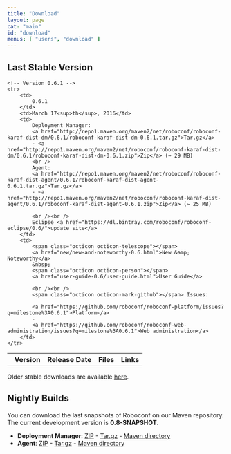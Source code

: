 ```yaml
---
title: "Download"
layout: page
cat: "main"
id: "download"
menus: [ "users", "download" ]
---
```


## Last Stable Version

<table id="download-table">
	<tr>
		<th><span class="octicon octicon-pin"></span> &nbsp; Version</th>
		<th>Release Date</th>
		<th>Files</th>
		<th>Links</th>
	</tr>
	
	<!-- Version 0.6.1 -->
	<tr>
		<td>
			0.6.1
		</td>
		<td>March 17<sup>th</sup>, 2016</td>
		<td>
			Deployment Manager: 
			<a href="http://repo1.maven.org/maven2/net/roboconf/roboconf-karaf-dist-dm/0.6.1/roboconf-karaf-dist-dm-0.6.1.tar.gz">Tar.gz</a>
			- <a href="http://repo1.maven.org/maven2/net/roboconf/roboconf-karaf-dist-dm/0.6.1/roboconf-karaf-dist-dm-0.6.1.zip">Zip</a> (~ 29 MB)
			<br />
			Agent: 
			<a href="http://repo1.maven.org/maven2/net/roboconf/roboconf-karaf-dist-agent/0.6.1/roboconf-karaf-dist-agent-0.6.1.tar.gz">Tar.gz</a>
			- <a href="http://repo1.maven.org/maven2/net/roboconf/roboconf-karaf-dist-agent/0.6.1/roboconf-karaf-dist-agent-0.6.1.zip">Zip</a> (~ 25 MB)

			<br /><br />
			Eclipse <a href="https://dl.bintray.com/roboconf/roboconf-eclipse/0.6/">update site</a>
		</td>
		<td>
			<span class="octicon octicon-telescope"></span>
			<a href="new/new-and-noteworthy-0.6.html">New &amp; Noteworthy</a>
			&nbsp;
			<span class="octicon octicon-person"></span>
			<a href="user-guide-0.6/user-guide.html">User Guide</a>
			
			<br /><br />
			<span class="octicon octicon-mark-github"></span> Issues: 
			
			<a href="https://github.com/roboconf/roboconf-platform/issues?q=milestone%3A0.6.1">Platform</a>
			-
			<a href="https://github.com/roboconf/roboconf-web-administration/issues?q=milestone%3A0.6.1">Web administration</a>
		</td>
	</tr>
</table>

Older stable downloads are available [here](older-downloads.html).


## Nightly Builds

You can download the last snapshots of Roboconf on our Maven repository.  
The current development version is **0.8-SNAPSHOT**.

* **Deployment Manager**: [ZIP](https://oss.sonatype.org/service/local/artifact/maven/redirect?g=net.roboconf&r=snapshots&a=roboconf-karaf-dist-dm&v=LATEST&p=zip) - [Tar.gz](https://oss.sonatype.org/service/local/artifact/maven/redirect?g=net.roboconf&r=snapshots&a=roboconf-karaf-dist-dm&v=LATEST&p=tar.gz) - [Maven directory](https://oss.sonatype.org/content/repositories/snapshots/net/roboconf/roboconf-karaf-dist-dm)
* **Agent**: [ZIP](https://oss.sonatype.org/service/local/artifact/maven/redirect?g=net.roboconf&r=snapshots&a=roboconf-karaf-dist-agent&v=LATEST&p=zip) - [Tar.gz](https://oss.sonatype.org/service/local/artifact/maven/redirect?g=net.roboconf&r=snapshots&a=roboconf-karaf-dist-agent&v=LATEST&p=tar.gz) - [Maven directory](https://oss.sonatype.org/content/repositories/snapshots/net/roboconf/roboconf-karaf-dist-agent)
